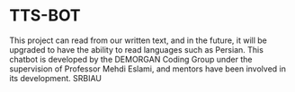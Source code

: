 # TTS-BOT
This project can read from our written text, and in the future, it will be upgraded to have the ability to read languages such as Persian. This chatbot is developed by the DEMORGAN Coding Group under the supervision of Professor Mehdi Eslami, and mentors have been involved in its development.
SRBIAU
